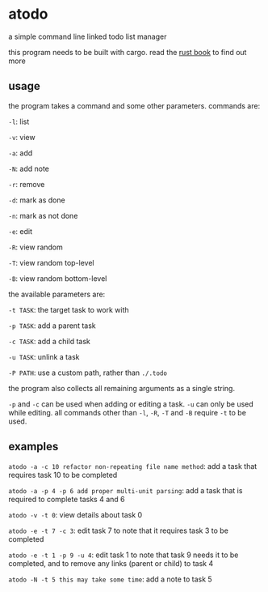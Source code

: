 # atodo

a simple command line linked todo list manager

this program needs to be built with cargo. read the [rust book](https://doc.rust-lang.org/book/title-page.html) to find out more

## usage

the program takes a command and some other parameters. commands are:

`-l`: list

`-v`: view

`-a`: add

`-N`: add note

`-r`: remove

`-d`: mark as done

`-n`: mark as not done

`-e`: edit

`-R`: view random

`-T`: view random top-level

`-B`: view random bottom-level

the available parameters are:

`-t TASK`: the target task to work with

`-p TASK`: add a parent task

`-c TASK`: add a child task

`-u TASK`: unlink a task

`-P PATH`: use a custom path, rather than `./.todo`

the program also collects all remaining arguments as a single string.

`-p` and `-c` can be used when adding or editing a task. `-u` can only be used while editing. all commands other than `-l`, `-R`, `-T` and `-B` require `-t` to be used.

## examples

`atodo -a -c 10 refactor non-repeating file name method`: add a task that requires task 10 to be completed

`atodo -a -p 4 -p 6 add proper multi-unit parsing`: add a task that is required to complete tasks 4 and 6

`atodo -v -t 0`: view details about task 0

`atodo -e -t 7 -c 3`: edit task 7 to note that it requires task 3 to be completed

`atodo -e -t 1 -p 9 -u 4`: edit task 1 to note that task 9 needs it to be completed, and to remove any links (parent or child) to task 4

`atodo -N -t 5 this may take some time`: add a note to task 5